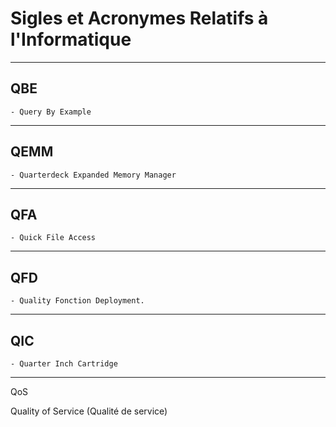 # **Sigles et Acronymes Relatifs à l'Informatique**

---
## **QBE**

    - Query By Example
---
## **QEMM**

    - Quarterdeck Expanded Memory Manager
---
## **QFA**

    - Quick File Access
---
## **QFD**

    - Quality Fonction Deployment.
---
## **QIC**

    - Quarter Inch Cartridge
---
QoS

Quality of Service (Qualité de service)
